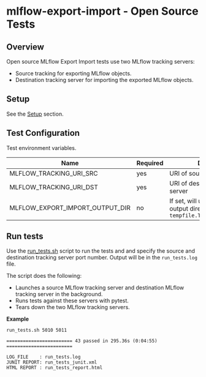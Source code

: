 # mlflow-export-import - Open Source Tests

## Overview

Open source MLflow Export Import tests use two MLflow tracking servers: 
  * Source tracking for exporting MLflow objects.
  * Destination tracking server for importing the exported MLflow objects.

## Setup

See the [Setup](../../README.md#Setup) section.

## Test Configuration

Test environment variables.

|Name | Required | Description|
|-----|----------|---------|
| MLFLOW_TRACKING_URI_SRC | yes | URI of source tracking server |
| MLFLOW_TRACKING_URI_DST | yes | URI of destination tracking server |
| MLFLOW_EXPORT_IMPORT_OUTPUT_DIR | no | If set, will use this as the export output directory instead of `tempfile.TemporaryDirectory()` |



## Run tests

Use the [run_tests.sh](run_tests.sh) script to run the tests and and specify the source and destination tracking server port number.
Output will be in the `run_tests.log` file.

The script does the following:
* Launches a source MLflow tracking server and destination MLflow tracking server in the background.
* Runs tests against these servers with pytest.
* Tears down the two MLflow tracking servers.

**Example**
```
run_tests.sh 5010 5011
```
```
======================== 43 passed in 295.36s (0:04:55) ========================

LOG_FILE    : run_tests.log
JUNIT REPORT: run_tests_junit.xml
HTML REPORT : run_tests_report.html
```

